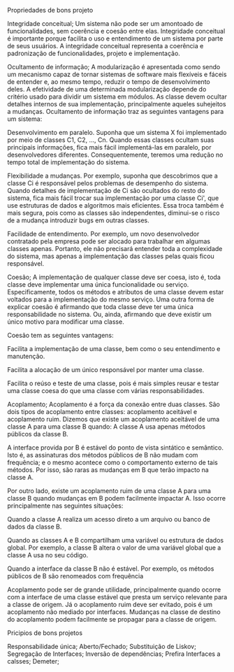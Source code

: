 Propriedades de bons projeto

Integridade conceitual;
Um sistema não pode ser um amontoado de funcionalidades, sem coerência e coesão entre elas. Integridade conceitual é importante porque facilita o uso e entendimento de um sistema por parte de seus usuários. A integridade conceitual representa a coerência e padronização de funcionalidades, projeto e implementação.

Ocultamento de informação; 
A modularização é apresentada como sendo um mecanismo capaz de tornar sistemas de software mais flexíveis e fáceis de entender e, ao mesmo tempo, reduzir o tempo de desenvolvimento deles. A efetividade de uma determinada modularização depende do critério usado para dividir um sistema em módulos. As classe devem ocultar detalhes internos de sua implementação, principalmente aqueles suhejeitos a mudanças.
Ocultamento de informação traz as seguintes vantagens para um sistema:

Desenvolvimento em paralelo. Suponha que um sistema X foi implementado por meio de classes C1, C2, …, Cn. Quando essas classes ocultam suas principais informações, fica mais fácil implementá-las em paralelo, por desenvolvedores diferentes. Consequentemente, teremos uma redução no tempo total de implementação do sistema.

Flexibilidade a mudanças. Por exemplo, suponha que descobrimos que a classe Ci é responsável pelos problemas de desempenho do sistema. Quando detalhes de implementação de Ci são ocultados do resto do sistema, fica mais fácil trocar sua implementação por uma classe Ci', que use estruturas de dados e algoritmos mais eficientes. Essa troca também é mais segura, pois como as classes são independentes, diminui-se o risco de a mudança introduzir bugs em outras classes.

Facilidade de entendimento. Por exemplo, um novo desenvolvedor contratado pela empresa pode ser alocado para trabalhar em algumas classes apenas. Portanto, ele não precisará entender toda a complexidade do sistema, mas apenas a implementação das classes pelas quais ficou responsável.

Coesão;
A implementação de qualquer classe deve ser coesa, isto é, toda classe deve implementar uma única funcionalidade ou serviço. Especificamente, todos os métodos e atributos de uma classe devem estar voltados para a implementação do mesmo serviço. Uma outra forma de explicar coesão é afirmando que toda classe deve ter uma única responsabilidade no sistema. Ou, ainda, afirmando que deve existir um único motivo para modificar uma classe.

Coesão tem as seguintes vantagens:

Facilita a implementação de uma classe, bem como o seu entendimento e manutenção.

Facilita a alocação de um único responsável por manter uma classe.

Facilita o reúso e teste de uma classe, pois é mais simples reusar e testar uma classe coesa do que uma classe com várias responsabilidades.

Acoplamento;
Acoplamento é a força da conexão entre duas classes. São dois tipos de acoplamento entre classes: acoplamento aceitável e acoplamento ruim.
Dizemos que existe um acoplamento aceitável de uma classe A para uma classe B quando:
A classe A usa apenas métodos públicos da classe B.

A interface provida por B é estável do ponto de vista sintático e semântico. Isto é, as assinaturas dos métodos públicos de B não mudam com frequência; e o mesmo acontece como o comportamento externo de tais métodos. Por isso, são raras as mudanças em B que terão impacto na classe A.

Por outro lado, existe um acoplamento ruim de uma classe A para uma classe B quando mudanças em B podem facilmente impactar A. Isso ocorre principalmente nas seguintes situações:

Quando a classe A realiza um acesso direto a um arquivo ou banco de dados da classe B.

Quando as classes A e B compartilham uma variável ou estrutura de dados global. Por exemplo, a classe B altera o valor de uma variável global que a classe A usa no seu código.

Quando a interface da classe B não é estável. Por exemplo, os métodos públicos de B são renomeados com frequência

Acoplamento pode ser de grande utilidade, principalmente quando ocorre com a interface de uma classe estável que presta um serviço relevante para a classe de origem. Já o acoplamento ruim deve ser evitado, pois é um acoplamento não mediado por interfaces. Mudanças na classe de destino do acoplamento podem facilmente se propagar para a classe de origem.





















Pricipios de bons projetos

Responsabilidade única;
Aberto/Fechado;
Substituição de Liskov;
Segregação de Interfaces;
Inversão de dependências;
Prefira Interfaces a calsses;
Demeter;